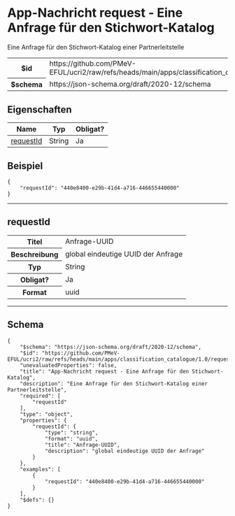 

# App-Nachricht request - Eine Anfrage für den Stichwort-Katalog

<p>Eine Anfrage für den Stichwort-Katalog einer Partnerleitstelle</p>

<table>
<tbody>
<tr><th>$id</th><td>https://github.com/PMeV-EFUL/ucri2/raw/refs/heads/main/apps/classification_catalogue/1.0/request.schema.json</td></tr>
<tr><th>$schema</th><td>https://json-schema.org/draft/2020-12/schema</td></tr>
</tbody>
</table>

## Eigenschaften

<table class="jssd-properties-table"><thead><tr><th colspan="2">Name</th><th>Typ</th><th>Obligat?</th></tr></thead><tbody><tr><td colspan="2"><a href="#requestid">requestId</a></td><td>String</td><td>Ja</td></tr></tbody></table>


## Beispiel



```
{
    "requestId": "440e8400-e29b-41d4-a716-446655440000"
}
```



<hr />


## requestId


<table class="jssd-property-table">
  <tbody>
    <tr>
      <th>Titel</th>
      <td colspan="2">Anfrage-UUID</td>
    </tr>
    <tr>
      <th>Beschreibung</th>
      <td colspan="2">global eindeutige UUID der Anfrage</td>
    </tr>
    <tr><th>Typ</th><td colspan="2">String</td></tr>
    <tr>
      <th>Obligat?</th>
      <td colspan="2">Ja</td>
    </tr>
    <tr>
      <th>Format</th>
      <td colspan="2">uuid</td>
    </tr>
  </tbody>
</table>









<hr />

## Schema
```
{
    "$schema": "https://json-schema.org/draft/2020-12/schema",
    "$id": "https://github.com/PMeV-EFUL/ucri2/raw/refs/heads/main/apps/classification_catalogue/1.0/request.schema.json",
    "unevaluatedProperties": false,
    "title": "App-Nachricht request - Eine Anfrage für den Stichwort-Katalog",
    "description": "Eine Anfrage für den Stichwort-Katalog einer Partnerleitstelle",
    "required": [
        "requestId"
    ],
    "type": "object",
    "properties": {
        "requestId": {
            "type": "string",
            "format": "uuid",
            "title": "Anfrage-UUID",
            "description": "global eindeutige UUID der Anfrage"
        }
    },
    "examples": [
        {
            "requestId": "440e8400-e29b-41d4-a716-446655440000"
        }
    ],
    "$defs": {}
}
```


